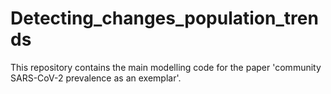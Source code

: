 # Detecting_changes_population_trends
This repository contains the main modelling code for the paper 'community SARS-CoV-2 prevalence as an exemplar'.
